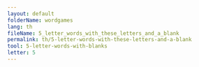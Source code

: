 ```yaml
---
layout: default
folderName: wordgames
lang: th
fileName: 5_letter_words_with_these_letters_and_a_blank
permalink: th/5-letter-words-with-these-letters-and-a-blank
tool: 5-letter-words-with-blanks
letter: 5
---
```

